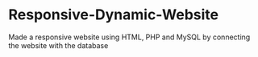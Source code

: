 # Responsive-Dynamic-Website
Made a responsive website using HTML, PHP and MySQL by connecting the website with the database
